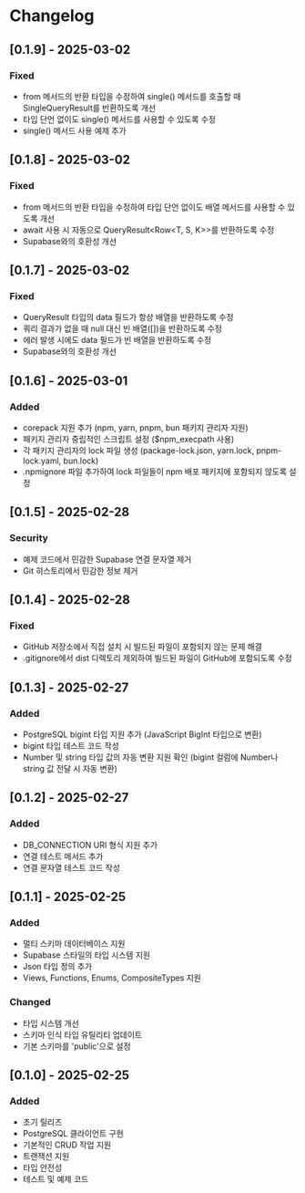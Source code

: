# Changelog

## [0.1.9] - 2025-03-02

### Fixed
- from 메서드의 반환 타입을 수정하여 single() 메서드를 호출할 때 SingleQueryResult를 반환하도록 개선
- 타입 단언 없이도 single() 메서드를 사용할 수 있도록 수정
- single() 메서드 사용 예제 추가

## [0.1.8] - 2025-03-02

### Fixed
- from 메서드의 반환 타입을 수정하여 타입 단언 없이도 배열 메서드를 사용할 수 있도록 개선
- await 사용 시 자동으로 QueryResult<Row<T, S, K>>를 반환하도록 수정
- Supabase와의 호환성 개선

## [0.1.7] - 2025-03-02

### Fixed
- QueryResult 타입의 data 필드가 항상 배열을 반환하도록 수정
- 쿼리 결과가 없을 때 null 대신 빈 배열([])을 반환하도록 수정
- 에러 발생 시에도 data 필드가 빈 배열을 반환하도록 수정
- Supabase와의 호환성 개선

## [0.1.6] - 2025-03-01

### Added
- corepack 지원 추가 (npm, yarn, pnpm, bun 패키지 관리자 지원)
- 패키지 관리자 중립적인 스크립트 설정 ($npm_execpath 사용)
- 각 패키지 관리자의 lock 파일 생성 (package-lock.json, yarn.lock, pnpm-lock.yaml, bun.lock)
- .npmignore 파일 추가하여 lock 파일들이 npm 배포 패키지에 포함되지 않도록 설정

## [0.1.5] - 2025-02-28

### Security
- 예제 코드에서 민감한 Supabase 연결 문자열 제거
- Git 히스토리에서 민감한 정보 제거

## [0.1.4] - 2025-02-28

### Fixed
- GitHub 저장소에서 직접 설치 시 빌드된 파일이 포함되지 않는 문제 해결
- .gitignore에서 dist 디렉토리 제외하여 빌드된 파일이 GitHub에 포함되도록 수정

## [0.1.3] - 2025-02-27

### Added
- PostgreSQL bigint 타입 지원 추가 (JavaScript BigInt 타입으로 변환)
- bigint 타입 테스트 코드 작성
- Number 및 string 타입 값의 자동 변환 지원 확인 (bigint 컬럼에 Number나 string 값 전달 시 자동 변환)

## [0.1.2] - 2025-02-27

### Added
- DB_CONNECTION URI 형식 지원 추가
- 연결 테스트 메서드 추가
- 연결 문자열 테스트 코드 작성

## [0.1.1] - 2025-02-25

### Added
- 멀티 스키마 데이터베이스 지원
- Supabase 스타일의 타입 시스템 지원
- Json 타입 정의 추가
- Views, Functions, Enums, CompositeTypes 지원

### Changed
- 타입 시스템 개선
- 스키마 인식 타입 유틸리티 업데이트
- 기본 스키마를 'public'으로 설정

## [0.1.0] - 2025-02-25

### Added
- 초기 릴리즈
- PostgreSQL 클라이언트 구현
- 기본적인 CRUD 작업 지원
- 트랜잭션 지원
- 타입 안전성
- 테스트 및 예제 코드
